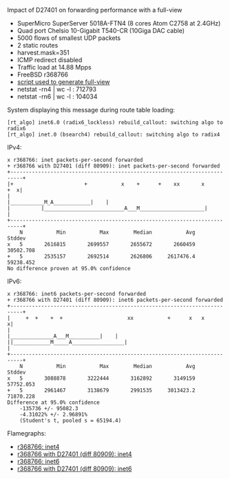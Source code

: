 Impact of D27401 on forwarding performance with a full-view
  - SuperMicro SuperServer 5018A-FTN4 (8 cores Atom C2758 at 2.4GHz)
  - Quad port Chelsio 10-Gigabit T540-CR (10Giga DAC cable)
  - 5000 flows of smallest UDP packets
  - 2 static routes
  - harvest.mask=351
  - ICMP redirect disabled
  - Traffic load at 14.88 Mpps
  - FreeBSD r368766
  - [script used to generate full-view](https://github.com/ocochard/BSDRP/blob/master/BSDRP/Files/usr/local/bin/bgptabledump2bird)
  - netstat -rn4 | wc -l : 712793
  - netstat -rn6 | wc -l : 104034

System displaying this message during route table loading:
```
[rt_algo] inet6.0 (radix6_lockless) rebuild_callout: switching algo to radix6
[rt_algo] inet.0 (bsearch4) rebuild_callout: switching algo to radix4
```

IPv4:
```
x r368766: inet packets-per-second forwarded
+ r368766 with D27401 (diff 80909): inet packets-per-second forwarded
+--------------------------------------------------------------------------+
|+                       +           x    +      +    xx       x       +  x|
|                                          |___________M_A____________|    |
|          |__________________________A___M_____________________|          |
+--------------------------------------------------------------------------+
    N           Min           Max        Median           Avg        Stddev
x   5       2616815       2699557       2655672       2660459     30502.708
+   5       2535157       2692514       2626806     2617476.4     59238.452
No difference proven at 95.0% confidence
```

IPv6:
```
x r368766: inet6 packets-per-second forwarded
+ r368766 with D27401 (diff 80909): inet6 packets-per-second forwarded
+--------------------------------------------------------------------------+
|     +  +    +  +                     xx           +      x   x          x|
|                                       |______________A___M__________|    |
||____________M_____A_________________|                                    |
+--------------------------------------------------------------------------+
    N           Min           Max        Median           Avg        Stddev
x   5       3088878       3222444       3162892       3149159     57752.053
+   5       2961467       3138679       2991535     3013423.2     71870.228
Difference at 95.0% confidence
	-135736 +/- 95082.3
	-4.31022% +/- 2.96891%
	(Student's t, pooled s = 65194.4)
```

Flamegraphs:
- [r368766: inet4](bench.r368766.inet4.pmc.svg)
- [r368766 with D27401 (diff 80909): inet4](bench.r368766D27401v80909.inet4.pmc.svg)
- [r368766: inet6](bench.r368766.inet6.pmc.svg)
- [r368766 with D27401 (diff 80909): inet6](bench.r368766D27401v80909.inet6.pmc.svg)
